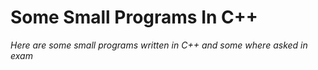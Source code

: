 # **Some Small Programs In C++**
*Here are some small programs written in C++ and some where asked in exam*
